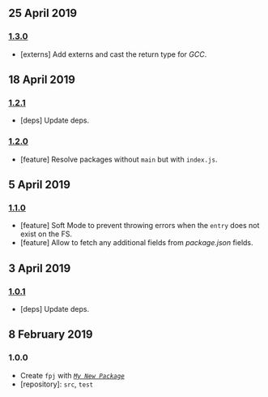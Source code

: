 ## 25 April 2019

### [1.3.0](https://github.com/artdecocode/fpj/compare/v1.2.1...v1.3.0)

- [externs] Add externs and cast the return type for _GCC_.

## 18 April 2019

### [1.2.1](https://github.com/artdecocode/fpj/compare/v1.2.0...v1.2.1)

- [deps] Update deps.

### [1.2.0](https://github.com/artdecocode/fpj/compare/v1.1.0...v1.2.0)

- [feature] Resolve packages without `main` but with `index.js`.

## 5 April 2019

### [1.1.0](https://github.com/artdecocode/fpj/compare/v1.0.1...v1.1.0)

- [feature] Soft Mode to prevent throwing errors when the `entry` does not exist on the FS.
- [feature] Allow to fetch any additional fields from _package.json_ fields.

## 3 April 2019

### [1.0.1](https://github.com/artdecocode/fpj/compare/v1.0.0...v1.0.1)

- [deps] Update deps.

## 8 February 2019

### 1.0.0

- Create `fpj` with _[`My New Package`](https://mnpjs.org)_
- [repository]: `src`, `test`